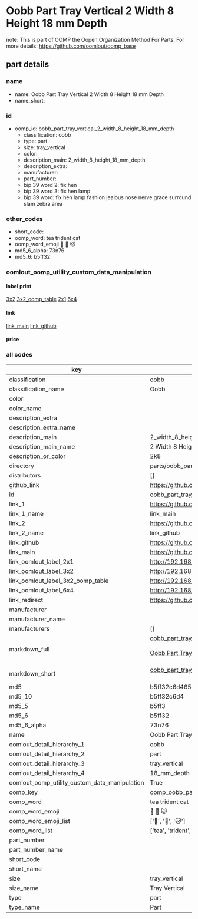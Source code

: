 # Oobb Part Tray Vertical 2 Width 8 Height 18 mm Depth  

note: This is part of OOMP the Oopen Organization Method For Parts. For more details: https://github.com/oomlout/oomp_base

##  part details
  







### name
* name: Oobb Part Tray Vertical 2 Width 8 Height 18 mm Depth
* name_short: 
### id
* oomp_id: oobb_part_tray_vertical_2_width_8_height_18_mm_depth
  * classification: oobb
  * type: part
  * size: tray_vertical
  * color: 
  * description_main: 2_width_8_height_18_mm_depth
  * description_extra: 
  * manufacturer: 
  * part_number: 
  * bip 39 word 2: fix hen
  * bip 39 word 3: fix hen lamp
  * bip 39 word: fix hen lamp fashion jealous nose nerve grace surround slam zebra area

### other_codes
* short_code: 
* oomp_word: tea trident cat
* oomp_word_emoji :tea: :trident: :cat:
* md5_6_alpha: 73n76
* md5_6: b5ff32






### oomlout_oomp_utility_custom_data_manipulation
#### label print
[3x2](http://192.168.1.245:1112/?label=oomp%2073n76)
[3x2_oomp_table](http://192.168.1.108:1112/?label=oomp%2073n76)
[2x1](http://192.168.1.242:1112/?label=oomp%2073n76)
[6x4](http://192.168.1.55:1112/?label=oomp%2073n76)    

#### link

[link_main](https://github.com/oomlout/oomlout_oomp_version_1_messy/tree/main/parts/oobb_part_tray_vertical_2_width_8_height_18_mm_depth) [link_github](https://github.com/oomlout/oomlout_oomp_version_1_messy/tree/main/parts/oobb_part_tray_vertical_2_width_8_height_18_mm_depth)                             

#### price







### all codes 
| key | value |  
| --- | --- |  
| classification | oobb |  
| classification_name | Oobb |  
| color |  |  
| color_name |  |  
| description_extra |  |  
| description_extra_name |  |  
| description_main | 2_width_8_height_18_mm_depth |  
| description_main_name | 2 Width 8 Height 18 mm Depth |  
| description_or_color | 2k8 |  
| directory | parts/oobb_part_tray_vertical_2_width_8_height_18_mm_depth |  
| distributors | [] |  
| github_link | https://github.com/oomlout/oomlout_oomp_part_src/tree/main/parts/oobb_part_tray_vertical_2_width_8_height_18_mm_depth |  
| id | oobb_part_tray_vertical_2_width_8_height_18_mm_depth |  
| link_1 | https://github.com/oomlout/oomlout_oomp_version_1_messy/tree/main/parts/oobb_part_tray_vertical_2_width_8_height_18_mm_depth |  
| link_1_name | link_main |  
| link_2 | https://github.com/oomlout/oomlout_oomp_version_1_messy/tree/main/parts/oobb_part_tray_vertical_2_width_8_height_18_mm_depth |  
| link_2_name | link_github |  
| link_github | https://github.com/oomlout/oomlout_oomp_version_1_messy/tree/main/parts/oobb_part_tray_vertical_2_width_8_height_18_mm_depth |  
| link_main | https://github.com/oomlout/oomlout_oomp_version_1_messy/tree/main/parts/oobb_part_tray_vertical_2_width_8_height_18_mm_depth |  
| link_oomlout_label_2x1 | http://192.168.1.242:1112/?label=oomp%2073n76 |  
| link_oomlout_label_3x2 | http://192.168.1.245:1112/?label=oomp%2073n76 |  
| link_oomlout_label_3x2_oomp_table | http://192.168.1.108:1112/?label=oomp%2073n76 |  
| link_oomlout_label_6x4 | http://192.168.1.55:1112/?label=oomp%2073n76 |  
| link_redirect | https://github.com/oomlout/oomlout_oomp_version_1_messy/tree/main/parts/oobb_part_tray_vertical_2_width_8_height_18_mm_depth |  
| manufacturer |  |  
| manufacturer_name |  |  
| manufacturers | [] |  
| markdown_full | [oobb_part_tray_vertical_2_width_8_height_18_mm_depth](none)<br>[](none)<br>[Oobb Part Tray Vertical 2 Width 8 Height 18 Mm Depth](none)<br><br> |  
| markdown_short | [oobb_part_tray_vertical_2_width_8_height_18_mm_depth](none)<br><br> |  
| md5 | b5ff32c6d465728e59bbc534f99acac0 |  
| md5_10 | b5ff32c6d4 |  
| md5_5 | b5ff3 |  
| md5_6 | b5ff32 |  
| md5_6_alpha | 73n76 |  
| name | Oobb Part Tray Vertical 2 Width 8 Height 18 mm Depth |  
| oomlout_detail_hierarchy_1 | oobb |  
| oomlout_detail_hierarchy_2 | part |  
| oomlout_detail_hierarchy_3 | tray_vertical |  
| oomlout_detail_hierarchy_4 | 18_mm_depth |  
| oomlout_oomp_utility_custom_data_manipulation | True |  
| oomp_key | oomp_oobb_part_tray_vertical_2_width_8_height_18_mm_depth |  
| oomp_word | tea trident cat |  
| oomp_word_emoji | :tea: :trident: :cat: |  
| oomp_word_emoji_list | [':tea:', ':trident:', ':cat:'] |  
| oomp_word_list | ['tea', 'trident', 'cat'] |  
| part_number |  |  
| part_number_name |  |  
| short_code |  |  
| short_name |  |  
| size | tray_vertical |  
| size_name | Tray Vertical |  
| type | part |  
| type_name | Part |  
